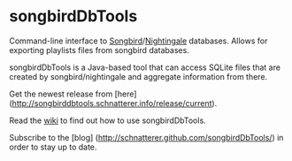 # songbirdDbTools
Command-line interface to [Songbird](http://www.getsongbird.com/)/[Nightingale](http://getnightingale.com/) databases.
Allows for exporting playlists files from songbird databases.

songbirdDbTools is a Java-based tool that can access SQLite files that are created by songbird/nightingale and aggregate information from there.

Get the newest release from [here] (http://songbirddbtools.schnatterer.info/release/current).

Read the [wiki](./wiki) to find out how to use songbirdDbTools.

Subscribe to the [blog] (http://schnatterer.github.com/songbirdDbTools/) in order to stay up to date.

